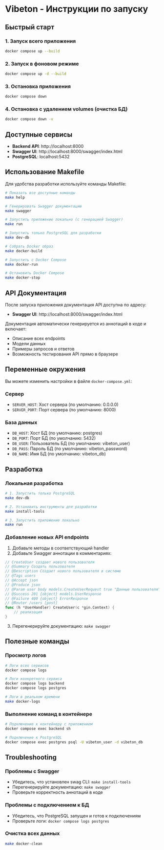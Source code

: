 # Vibeton - Инструкции по запуску

## Быстрый старт

### 1. Запуск всего приложения
```bash
docker compose up --build
```

### 2. Запуск в фоновом режиме
```bash
docker compose up -d --build
```

### 3. Остановка приложения
```bash
docker compose down
```

### 4. Остановка с удалением volumes (очистка БД)
```bash
docker compose down -v
```

## Доступные сервисы

- **Backend API**: http://localhost:8000
- **Swagger UI**: http://localhost:8000/swagger/index.html
- **PostgreSQL**: localhost:5432

## Использование Makefile

Для удобства разработки используйте команды Makefile:

```bash
# Показать все доступные команды
make help

# Генерировать Swagger документацию
make swagger

# Запустить приложение локально (с генерацией Swagger)
make run

# Запустить только PostgreSQL для разработки
make dev-db

# Собрать Docker образ
make docker-build

# Запустить с Docker Compose
make docker-run

# Остановить Docker Compose
make docker-stop
```

## API Документация

После запуска приложения документация API доступна по адресу:
- **Swagger UI**: http://localhost:8000/swagger/index.html

Документация автоматически генерируется из аннотаций в коде и включает:
- Описание всех endpoints
- Модели данных
- Примеры запросов и ответов
- Возможность тестирования API прямо в браузере

## Переменные окружения

Вы можете изменить настройки в файле `docker-compose.yml`:

### Сервер
- `SERVER_HOST`: Хост сервера (по умолчанию: 0.0.0.0)
- `SERVER_PORT`: Порт сервера (по умолчанию: 8000)

### База данных
- `DB_HOST`: Хост БД (по умолчанию: postgres)
- `DB_PORT`: Порт БД (по умолчанию: 5432)
- `DB_USER`: Пользователь БД (по умолчанию: vibeton_user)
- `DB_PASS`: Пароль БД (по умолчанию: vibeton_password)
- `DB_NAME`: Имя БД (по умолчанию: vibeton_db)

## Разработка

### Локальная разработка
```bash
# 1. Запустить только PostgreSQL
make dev-db

# 2. Установить инструменты для разработки
make install-tools

# 3. Запустить приложение локально
make run
```

### Добавление новых API endpoints

1. Добавьте методы в соответствующий handler
2. Добавьте Swagger аннотации в комментариях:
```go
// CreateUser создает нового пользователя
// @Summary Создать пользователя
// @Description Создает нового пользователя в системе
// @Tags users
// @Accept json
// @Produce json
// @Param user body models.CreateUserRequest true "Данные пользователя"
// @Success 201 {object} models.UserResponse
// @Failure 400 {object} ErrorResponse
// @Router /users [post]
func (h *UserHandler) CreateUser(c *gin.Context) {
    // реализация
}
```
3. Перегенерируйте документацию: `make swagger`

## Полезные команды

### Просмотр логов
```bash
# Логи всех сервисов
docker compose logs

# Логи конкретного сервиса
docker compose logs backend
docker compose logs postgres

# Логи в реальном времени
make docker-logs
```

### Выполнение команд в контейнере
```bash
# Подключение к контейнеру с приложением
docker compose exec backend sh

# Подключение к PostgreSQL
docker compose exec postgres psql -U vibeton_user -d vibeton_db
```

## Troubleshooting

### Проблемы с Swagger
- Убедитесь, что установлен swag CLI: `make install-tools`
- Перегенерируйте документацию: `make swagger`
- Проверьте корректность аннотаций в коде

### Проблемы с подключением к БД
- Убедитесь, что PostgreSQL запущен и готов к подключениям
- Проверьте логи: `docker compose logs postgres`

### Очистка всех данных
```bash
make docker-clean
```
